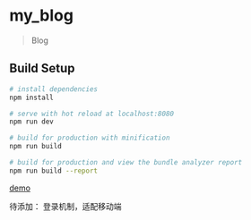 # my_blog

> Blog

## Build Setup

``` bash
# install dependencies
npm install

# serve with hot reload at localhost:8080
npm run dev

# build for production with minification
npm run build

# build for production and view the bundle analyzer report
npm run build --report
```
[demo](http://112.74.174.104/)

待添加：
登录机制，适配移动端


